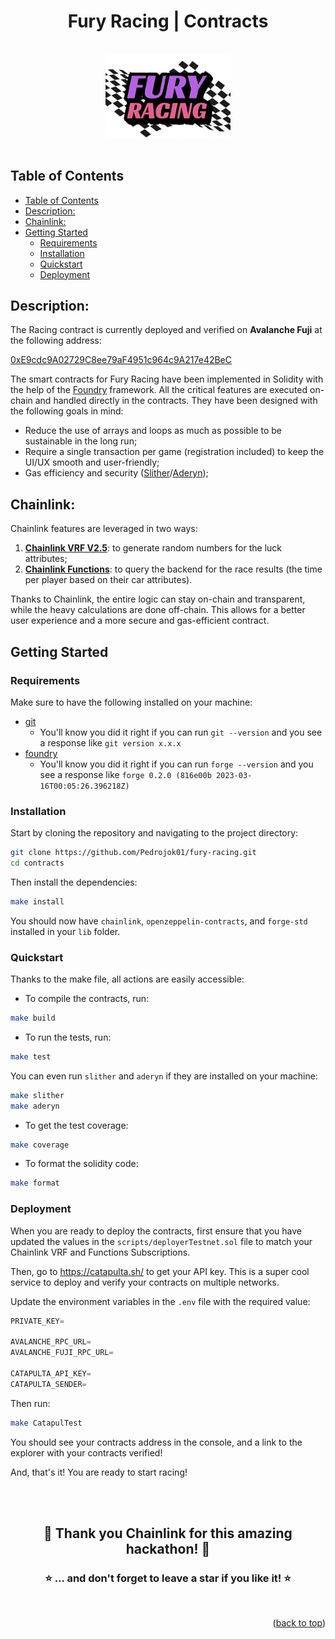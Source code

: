 <div align="center">

<h1><strong> Fury Racing | Contracts </strong></h1>
<br/>
<img src="../frontend/public/img/Fury_Racing_logo_HD.png" width="200" alt="Fury Racing logo" />
<br>

</div>
</br>

## Table of Contents

- [Table of Contents](#table-of-contents)
- [Description:](#description)
- [Chainlink:](#chainlink)
- [Getting Started](#getting-started)
  - [Requirements](#requirements)
  - [Installation](#installation)
  - [Quickstart](#quickstart)
  - [Deployment](#deployment)

## Description:

The Racing contract is currently deployed and verified on **Avalanche Fuji** at the following address:

[0xE9cdc9A02729C8ee79aF4951c964c9A217e42BeC](https://testnet.snowscan.xyz/address/0xE9cdc9A02729C8ee79aF4951c964c9A217e42BeC)

The smart contracts for Fury Racing have been implemented in Solidity with the help of the [Foundry](https://book.getfoundry.sh/) framework. All the critical features are executed on-chain and handled directly in the contracts. They have been designed with the following goals in mind:

- Reduce the use of arrays and loops as much as possible to be sustainable in the long run;
- Require a single transaction per game (registration included) to keep the UI/UX smooth and user-friendly;
- Gas efficiency and security ([Slither](https://github.com/crytic/slither)/[Aderyn](https://github.com/Cyfrin/aderyn));

## Chainlink:

Chainlink features are leveraged in two ways:

1. [**Chainlink VRF V2.5**](https://docs.chain.link/vrf): to generate random numbers for the luck attributes;
2. [**Chainlink Functions**](https://docs.chain.link/chainlink-functions): to query the backend for the race results (the time per player based on their car attributes).

Thanks to Chainlink, the entire logic can stay on-chain and transparent, while the heavy calculations are done off-chain. This allows for a better user experience and a more secure and gas-efficient contract.

## Getting Started

### Requirements

Make sure to have the following installed on your machine:

- [git](https://git-scm.com/book/en/v2/Getting-Started-Installing-Git)
  - You'll know you did it right if you can run `git --version` and you see a response like `git version x.x.x`
- [foundry](https://getfoundry.sh/)
  - You'll know you did it right if you can run `forge --version` and you see a response like `forge 0.2.0 (816e00b 2023-03-16T00:05:26.396218Z)`
  <!-- Additional requirements here -->

### Installation

Start by cloning the repository and navigating to the project directory:

```bash
git clone https://github.com/Pedrojok01/fury-racing.git
cd contracts
```

Then install the dependencies:

```bash
make install
```

You should now have `chainlink`, `openzeppelin-contracts`, and `forge-std` installed in your `lib` folder.

### Quickstart

Thanks to the make file, all actions are easily accessible:

- To compile the contracts, run:

```bash
make build
```

- To run the tests, run:

```bash
make test
```

You can even run `slither` and `aderyn` if they are installed on your machine:

```bash
make slither
make aderyn
```

- To get the test coverage:

```bash
make coverage
```

- To format the solidity code:

```bash
make format
```

### Deployment

When you are ready to deploy the contracts, first ensure that you have updated the values in the `scripts/deployerTestnet.sol` file to match your Chainlink VRF and Functions Subscriptions.

Then, go to https://catapulta.sh/ to get your API key. This is a super cool service to deploy and verify your contracts on multiple networks.

Update the environment variables in the `.env` file with the required value:

```js
PRIVATE_KEY=

AVALANCHE_RPC_URL=
AVALANCHE_FUJI_RPC_URL=

CATAPULTA_API_KEY=
CATAPULTA_SENDER=
```

Then run:

```bash
make CatapulTest
```

You should see your contracts address in the console, and a link to the explorer with your contracts verified!

And, that's it! You are ready to start racing!

<br></br>

<div align="center">
<h2>🎉 Thank you Chainlink for this amazing hackathon! 🎉</h2>
<h3>⭐️ ... and don't forget to leave a star if you like it! ⭐️</h3>
</div>

<br>

<p align="right">(<a href="#top">back to top</a>)</p>

